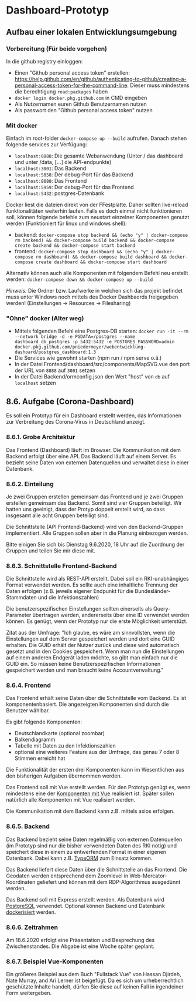 # Dashboard-Prototyp
## Aufbau einer lokalen Entwicklungsumgebung
### Vorbereitung (Für beide vorgehen)
In die github registry einloggen:
- Einen "Github personal access token" erstellen: https://help.github.com/en/github/authenticating-to-github/creating-a-personal-access-token-for-the-command-line. Dieser muss mindestens die berechtigung ``read:packages`` haben
- ``docker login docker.pkg.github.com`` in CMD eingeben
- Als Nutzernamen euren Github Benutzernamen nutzen
- Als passwort den "Github personal access token" nutzen

### Mit docker
Einfach im root-folder ``docker-compose up --build`` aufrufen. Danach stehen folgende services zur Verfügung:
- ``localhost:8888``: Die gesamte Webanwendung (Unter / das dashboard und unter /data, [...] die API-endpunkte)
- ``localhost:3001``: Das Backend
- ``localhost:5858``: Der debug-Port für das Backend
- ``localhost:8080``: Das Frontend
- ``localhost:5959``: Der debug-Port für das Frontend
- ``localhost:5432``: postgres-Datenbank

Docker liest die dateien direkt von der FFestplatte. Daher sollten live-reload funktionalitäten weiterhin laufen.
Falls es doch einmal nicht funktionieren soll, können folgende befehle zum neustart einzelner Komponenten genutzt werden
(Funktioniert für linux und windows shell):
- backend: ``docker-compose stop backend && (echo "y" | docker-compose rm backend) && docker-compose build backend && docker-compose create backend && docker-compose start backend``
- frontend: ``docker-compose stop dashboard && (echo "y" | docker-compose rm dashboard) && docker-compose build dashboard && docker-compose create dashboard && docker-compose start dashboard``

Alternativ können auch alle Komponenten mit folgendem Befehl neu erstellt werden:
``docker-compose down && docker-compose up --build``

*Hinweis:* Die Ordner bzw. Laufwerke in welchen sich das projekt befindet muss unter Windows noch mittels des Docker Dashbaords freigegeben werden! (Einstellungen -> Resources -> Filesharing)

### "Ohne" docker (Alter weg)
- Mittels folgenden Befehl eine Postgres-DB starten: ``docker run -it --rm --network bridge -d -e PGDATA=/postgres --name dashboard_db_postgres -p 5432:5432 -e POSTGRES_PASSWORD=admin docker.pkg.github.com/pniedermeyer/webentwicklung-dashoard/postgres_dashboard:1.3``
- Die Services wie gewohnt starten (npm run / npm serve o.ä.)
- In der Datei Frontend/dashboard/src/components/MapSVG.vue den port der URL von ``8888`` auf ``3001`` setzen
- In der Datei Backend/ormconfig.json den Wert "host" von ``db`` auf ``localhost`` setzen

## 8.6. Aufgabe (Corona-Dashboard)
Es soll ein Prototyp für ein Dashboard erstellt werden, das Informationen zur Verbreitung des Corona-Virus in Deutschland anzeigt.

### 8.6.1. Grobe Architektur
Das Frontend (Dashboard) läuft im Browser. Die Kommunikation mit dem Backend erfolgt über eine API. Das Backend läuft auf einem Server. Es bezieht seine Daten von externen Datenquellen und verwaltet diese in einer Datenbank.

### 8.6.2. Einteilung
Je zwei Gruppen erstellen gemeinsam das Frontend und je zwei Gruppen erstellen gemeinsam das Backend. Somit sind vier Gruppen beteiligt. Wir hatten uns geeinigt, dass der Protyp doppelt erstellt wird, so dass insgesamt alle acht Gruppen beteiligt sind.

Die Schnittstelle (API Frontend-Backend) wird von den Backend-Gruppen implementiert. Alle Gruppen sollen aber in die Planung einbezogen werden.

Bitte einigen Sie sich bis Dienstag 9.6.2020, 18 Uhr auf die Zuordnung der Gruppen und teilen Sie mir diese mit.

### 8.6.3. Schnittstelle Frontend-Backend
Die Schnittstelle wird als REST-API erstellt. Dabei soll ein RKI-unabhängiges Format verwendet werden. Es sollte auch eine inhaltliche Trennung der Daten erfolgen (z.B. jeweils eigener Endpunkt für die Bundesländer-Stammdaten und die Infektionszahlen)

Die benutzerspezifischen Einstellungen sollten einerseits als Query-Parameter übertragen werden, andererseits über eine ID verwendet werden können. Es genügt, wenn der Prototyp nur die erste Möglichkeit unterstüzt.

Zitat aus der Umfrage: "Ich glaube, es wäre am sinnvollsten, wenn die Einstellungen auf dem Server gespeichert werden und dort eine GUID erhalten. Die GUID erhält der Nutzer zurück und diese wird automatisch gesetzt und in den Cookies gespeichert. Wenn man nun die Einstellungen auf einem anderen Endgerät laden möchte, so gibt man einfach nur die GUID ein. So müssen keine Benutzerspezifischen Informationen gespeichert werden und man braucht keine Accountverwaltung."

### 8.6.4. Frontend
Das Frontend erhält seine Daten über die Schnittstelle vom Backend. Es ist komponentenbasiert. Die angezeigten Komponenten sind durch die Benutzer wählbar.

Es gibt folgende Komponenten:
- Deutschlandkarte (optional zoombar)
- Balkendiagramm
- Tabelle mit Daten zu den Infektionszahlen
- optional eine weiteres Feature aus der Umfrage, das genau 7 oder 8 Stimmen erreicht hat

Die Funktionalität der ersten drei Komponenten kann im Wesentlichen aus den bisherigen Aufgaben übernommen werden.

Das Frontend soll mit Vue erstellt werden. Für den Prototyp genügt es, wenn mindestens eine der [Komponenten mit Vue](https://vuejs.org/v2/guide/components-registration.html) realisiert ist. Später sollen natürlich alle Komponenten mit Vue realisiert werden.

Die Kommunikation mit dem Backend kann z.B. mittels axios erfolgen.

### 8.6.5. Backend
Das Backend bezieht seine Daten regelmäßig von externen Datenquellen (im Prototyp sind nur die bisher verwendeten Daten des RKI nötig) und speichert diese in einem zu entwerfenden Format in einer eigenen Datenbank. Dabei kann z.B. [TypeORM](https://typeorm.io/#/) zum Einsatz kommen.

Das Backend liefert diese Daten über die Schnittstelle an das Frontend. Die Geodaten werden entsprechend dem Zoomlevel in Web-Mercator-Koordinaten geliefert und können mit dem RDP-Algorithmus ausgedünnt werden.

Das Backend soll mit Express erstellt werden. Als Datenbank wird [PostgreSQL](https://www.postgresql.org/) verwendet. Optional können Backend und Datenbank [dockerisiert](https://www.docker.com/) werden.

### 8.6.6. Zeitrahmen
Am 18.6.2020 erfolgt eine Präsentation und Besprechung des Zwischenstandes. Die Abgabe ist eine Woche später geplant.

### 8.6.7. Beispiel Vue-Komponenten
Ein größeres Beispiel aus dem Buch "Fullstack Vue" von Hassan Djirdeh, Nate Murray, and Ari Lerner ist beigefügt. Da es sich um urheberrechtlich geschützte Inhalte handelt, dürfen Sie diese auf keinen Fall in irgendeiner Form weitergeben.
